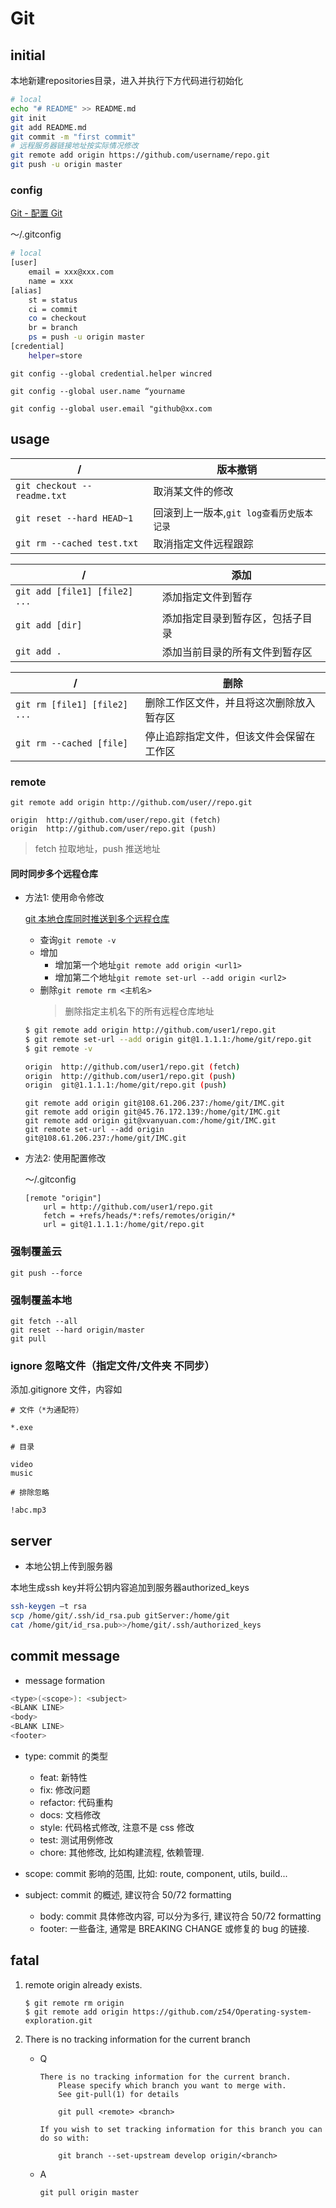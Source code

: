 # Git

## initial

本地新建repositories目录，进入并执行下方代码进行初始化

```bash
# local
echo "# README" >> README.md
git init
git add README.md
git commit -m "first commit"
# 远程服务器链接地址按实际情况修改
git remote add origin https://github.com/username/repo.git
git push -u origin master
```

### config

[Git - 配置 Git](https://git-scm.com/book/zh/v1/%E8%87%AA%E5%AE%9A%E4%B9%89-Git-%E9%85%8D%E7%BD%AE-Git)

～/.gitconfig

```bash
# local
[user]
	email = xxx@xxx.com
	name = xxx
[alias]
	st = status
	ci = commit
	co = checkout
	br = branch
	ps = push -u origin master
[credential]
	helper=store
```

`git config --global credential.helper wincred`

`git config --global user.name “yourname`

`git config --global user.email "github@xx.com`

## usage

| /                | 版本撤销                         |
| ---------------- | ---------------------------- |
| `git checkout -- readme.txt` | 取消某文件的修改  |
| `git reset --hard HEAD~1  `  | 回滚到上一版本,`git log查看历史版本记录`   |
| `git rm --cached test.txt` | 取消指定文件远程跟踪 | 

| /                | 添加                            |
| ---------------- | ---------------------------- |
|`git add [file1] [file2] ...` | 添加指定文件到暂存 |
| `git add [dir]`| 添加指定目录到暂存区，包括子目录 |
| `git add .`| 添加当前目录的所有文件到暂存区 |

| /                | 删除                            |
| ---------------- | ---------------------------- |
| `git rm [file1] [file2] ...`| 删除工作区文件，并且将这次删除放入暂存区 |
| `git rm --cached [file]`| 停止追踪指定文件，但该文件会保留在工作区  |

### remote

`git remote add origin http://github.com/user//repo.git`

```
origin  http://github.com/user/repo.git (fetch)
origin  http://github.com/user/repo.git (push)
```

> fetch 拉取地址，push 推送地址

#### 同时同步多个远程仓库

- 方法1: 使用命令修改

	[git 本地仓库同时推送到多个远程仓库](https://blog.csdn.net/fox9916/article/details/79386169)

	- 查询`git remote -v`
	- 增加
		- 增加第一个地址`git remote add origin <url1>`
		- 增加第二个地址`git remote set-url --add origin <url2>`
	- 删除`git remote rm <主机名>`
		> 删除指定主机名下的所有远程仓库地址

	```bash
	$ git remote add origin http://github.com/user1/repo.git
	$ git remote set-url --add origin git@1.1.1.1:/home/git/repo.git
	$ git remote -v

	origin  http://github.com/user1/repo.git (fetch)
	origin  http://github.com/user1/repo.git (push)
	origin  git@1.1.1.1:/home/git/repo.git (push)
	```

	```
	git remote add origin git@108.61.206.237:/home/git/IMC.git
	git remote add origin git@45.76.172.139:/home/git/IMC.git
	git remote add origin git@xvanyuan.com:/home/git/IMC.git
	git remote set-url --add origin git@108.61.206.237:/home/git/IMC.git
	```

- 方法2: 使用配置修改

	～/.gitconfig
	```
	[remote "origin"]
		url = http://github.com/user1/repo.git
		fetch = +refs/heads/*:refs/remotes/origin/*
		url = git@1.1.1.1:/home/git/repo.git
	```

### 强制覆盖云

`git push --force`

### 强制覆盖本地

```git
git fetch --all
git reset --hard origin/master
git pull
```

### ignore 忽略文件（指定文件/文件夹 不同步）

添加.gitignore 文件，内容如

```
# 文件（*为通配符）

*.exe

# 目录

video
music

# 排除忽略

!abc.mp3
```

## server

- 本地公钥上传到服务器

本地生成ssh key并将公钥内容追加到服务器authorized_keys

```bash
ssh-keygen –t rsa
scp /home/git/.ssh/id_rsa.pub gitServer:/home/git 
cat /home/git/id_rsa.pub>>/home/git/.ssh/authorized_keys   
```

## commit message

- message formation

```bash
<type>(<scope>): <subject>
<BLANK LINE>
<body>
<BLANK LINE>
<footer>
```

-  type: commit 的类型

	- feat: 新特性
	- fix: 修改问题
	- refactor: 代码重构
	- docs: 文档修改
	- style: 代码格式修改, 注意不是 css 修改
	- test: 测试用例修改
	- chore: 其他修改, 比如构建流程, 依赖管理.

- scope: commit 影响的范围, 比如: route, component, utils, build...

- subject: commit 的概述, 建议符合  50/72 formatting

	- body: commit 具体修改内容, 可以分为多行, 建议符合 50/72 formatting
	- footer: 一些备注, 通常是 BREAKING CHANGE 或修复的 bug 的链接.

## fatal

1. remote origin already exists.

	```
	$ git remote rm origin
	$ git remote add origin https://github.com/z54/Operating-system-exploration.git
	```

2. There is no tracking information for the current branch
	- Q

		```
		There is no tracking information for the current branch.
			Please specify which branch you want to merge with.
			See git-pull(1) for details

			git pull <remote> <branch>

		If you wish to set tracking information for this branch you can do so with:

			git branch --set-upstream develop origin/<branch>
		```
	- A

		`git pull origin master`